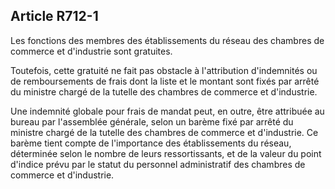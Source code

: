 Article R712-1
----
Les fonctions des membres des établissements du réseau des chambres de commerce
et d'industrie sont gratuites.

Toutefois, cette gratuité ne fait pas obstacle à l'attribution d'indemnités ou
de remboursements de frais dont la liste et le montant sont fixés par arrêté du
ministre chargé de la tutelle des chambres de commerce et d'industrie.

Une indemnité globale pour frais de mandat peut, en outre, être attribuée au
bureau par l'assemblée générale, selon un barème fixé par arrêté du ministre
chargé de la tutelle des chambres de commerce et d'industrie. Ce barème tient
compte de l'importance des établissements du réseau, déterminée selon le nombre
de leurs ressortissants, et de la valeur du point d'indice prévu par le statut
du personnel administratif des chambres de commerce et d'industrie.
